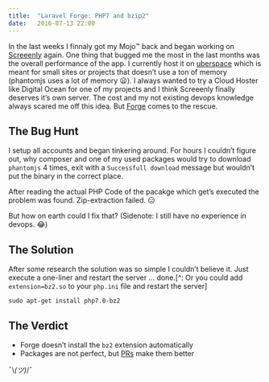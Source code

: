 ```yaml
---
title:  "Laravel Forge: PHP7 and bzip2"
date:   2016-07-13 22:00
---
```



In the last weeks I finnaly got my Mojo™ back and began working on [Screeenly](http://screeenly.com) again. One thing that bugged me the most in the last months was the overall performance of the app. I currently host it on [uberspace](http://uberspace.de) which is meant for small sites or projects that doesn’t use a ton of memory (phantomjs uses a lot of memory 😦).
I always wanted to try a Cloud Hoster like Digital Ocean for one of my projects and I think Screeenly finally deserves it’s own server. The cost and my not existing devops knowledge always scared me off this idea. But [Forge](https://forge.laravel.com) comes to the rescue. 

## The Bug Hunt

I setup all accounts and began tinkering around. For hours I couldn’t figure out, why composer and one of my used packages would try to download `phantomjs` 4 times, exit with a `Successfull download` message but wouldn’t put the binary in the correct place.

After reading the actual PHP Code of the pacakge which get’s executed the problem was found. Zip-extraction failed. 😑

But how on earth could I fix that? (Sidenote: I still have no experience in devops. 😂)


## The Solution

After some research the solution was so simple I couldn’t believe it. Just execute a one-liner and restart the server … done.[^: Or you could add `extension=bz2.so` to your `php.ini` file and restart the server]

```shell
sudo apt-get install php7.0-bz2
```


## The Verdict

- Forge doesn’t install the `bz2` extension automatically
- Packages are not perfect, but [PRs](https://github.com/jakoch/phantomjs-installer/pull/33) make them better

¯\\_(ツ)_/¯ 